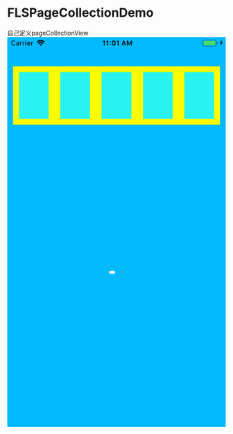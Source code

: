 # FLSPageCollectionDemo
自己定义pageCollectionView
![image](https://github.com/WuMu123Love/FLSPageCollectionDemo/blob/master/Image.png)
